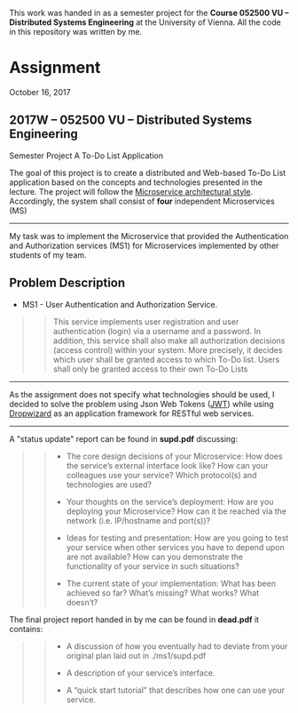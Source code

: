 
This work was handed in as a semester project for the **Course 052500 VU – Distributed Systems Engineering** at the University of Vienna. All the code in this repository was written by me.

# Assignment 
October 16, 2017
## 2017W – 052500 VU – Distributed Systems Engineering
Semester Project
A To-Do List Application

The goal of this project is to create a distributed and Web-based  To-Do  List  application
based on the concepts and technologies presented in the lecture. The project will follow the
[Microservice architectural style](https://martinfowler.com/articles/microservices.html). Accordingly, the system shall consist of **four** independent
Microservices (MS)

___

My task was to implement the Microservice that provided the Authentication and Authorization services (MS1) for Microservices implemented by other students of my team.

## Problem Description

* MS1 - User Authentication and Authorization Service.

>> This service implements user registration and user authentication (login) via a username and a password.  In addition, this
service shall also make all authorization decisions (access control) within your system.
More precisely, it decides which user shall be granted access to which To-Do list.  Users
shall only be granted access to their own To-Do Lists

___

As the assignment does not specify what technologies should be used, I decided to solve the problem using Json Web Tokens ([JWT](https://jwt.io/)) while using [Dropwizard](www.dropwizard.io) as an application framework for RESTful web services.

___ 
A "status update" report can be found in **supd.pdf** discussing:

>> * The  core  design  decisions  of  your  Microservice:  How  does  the  service’s  external interface look like? How can your colleagues use your service? Which protocol(s) and technologies are used?
>>
>> * Your thoughts on the service’s deployment: How are you deploying your Microservice? How can it be reached via the network (i.e. IP/hostname and port(s))?
>>
>> * Ideas for testing and presentation: How are you going to test your service when other services you have to depend upon are not available?  How can you demonstrate the functionality of your service in such situations?
>>
>> * The current state of your implementation: What has been achieved so far?  What’s missing?  What works?  What doesn’t?

The final project report handed in by me can be found in **dead.pdf** it contains:

>> * A discussion of how you eventually had to deviate from your original plan laid out in ./ms1/supd.pdf
>>
>> * A description of your service’s interface.
>>
>> * A “quick start tutorial” that describes how one can use your service.